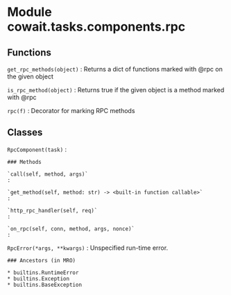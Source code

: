 Module cowait.tasks.components.rpc
==================================

Functions
---------

    
`get_rpc_methods(object)`
:   Returns a dict of functions marked with @rpc on the given object

    
`is_rpc_method(object)`
:   Returns true if the given object is a method marked with @rpc

    
`rpc(f)`
:   Decorator for marking RPC methods

Classes
-------

`RpcComponent(task)`
:   

    ### Methods

    `call(self, method, args)`
    :

    `get_method(self, method: str) ‑> <built-in function callable>`
    :

    `http_rpc_handler(self, req)`
    :

    `on_rpc(self, conn, method, args, nonce)`
    :

`RpcError(*args, **kwargs)`
:   Unspecified run-time error.

    ### Ancestors (in MRO)

    * builtins.RuntimeError
    * builtins.Exception
    * builtins.BaseException